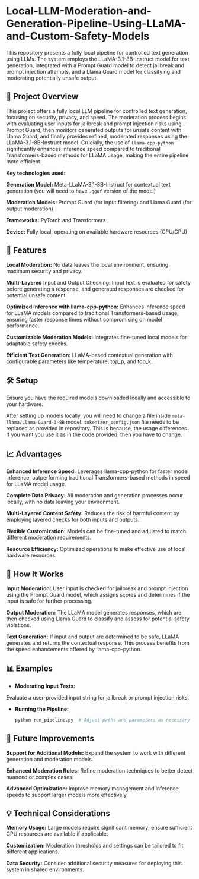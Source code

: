 # Local-LLM-Moderation-and-Generation-Pipeline-Using-LLaMA-and-Custom-Safety-Models
This repository presents a fully local pipeline for controlled text generation using LLMs. The system employs the LLaMA-3.1-8B-Instruct model for text generation, integrated with a Prompt Guard model to detect jailbreak and prompt injection attempts, and a Llama Guard model for classifying and moderating potentially unsafe output.


## 🚀 Project Overview

This project offers a fully local LLM pipeline for controlled text generation, focusing on security, privacy, and speed. The moderation process begins with evaluating user inputs for jailbreak and prompt injection risks using Prompt Guard, then monitors generated outputs for unsafe content with Llama Guard, and finally provides refined, moderated responses using the LLaMA-3.1-8B-Instruct model. Crucially, the use of ```llama-cpp-python``` significantly enhances inference speed compared to traditional Transformers-based methods for LLaMA usage, making the entire pipeline more efficient.

**Key technologies used:**

**Generation Model:** Meta-LLaMA-3.1-8B-Instruct for contextual text generation (you will need to have ```.gguf``` version of the model)

**Moderation Models:** Prompt Guard (for input filtering) and Llama Guard (for output moderation)

**Frameworks:** PyTorch and Transformers

**Device:** Fully local, operating on available hardware resources (CPU/GPU)


## 🌟 Features

**Local Moderation:** No data leaves the local environment, ensuring maximum security and privacy.

**Multi-Layered** Input and Output Checking: Input text is evaluated for safety before generating a response, and generated responses are checked for potential unsafe content.

**Optimized Inference with llama-cpp-python:** Enhances inference speed for LLaMA models compared to traditional Transformers-based usage, ensuring faster response times without compromising on model performance.

**Customizable Moderation Models:** Integrates fine-tuned local models for adaptable safety checks.

**Efficient Text Generation:** LLaMA-based contextual generation with configurable parameters like temperature, top_p, and top_k.


## 🛠️ Setup

Ensure you have the required models downloaded locally and accessible to your hardware.

After setting up models locally, you will need to change a file inside ```meta-llama/Llama-Guard-3-8B``` model. ```tokenizer_config.json``` file needs to be replaced as provided in repository. This is because, the usage differences. If you want you use it as in the code provided, then you have to change.

## 📈 Advantages

**Enhanced Inference Speed:** Leverages llama-cpp-python for faster model inference, outperforming traditional Transformers-based methods in speed for LLaMA model usage.

**Complete Data Privacy:** All moderation and generation processes occur locally, with no data leaving your environment.

**Multi-Layered Content Safety:** Reduces the risk of harmful content by employing layered checks for both inputs and outputs.

**Flexible Customization:** Models can be fine-tuned and adjusted to match different moderation requirements.

**Resource Efficiency:** Optimized operations to make effective use of local hardware resources.


## 📖 How It Works

**Input Moderation:** User input is checked for jailbreak and prompt injection using the Prompt Guard model, which assigns scores and determines if the input is safe for further processing.

**Output Moderation:** The LLaMA model generates responses, which are then checked using Llama Guard to classify and assess for potential safety violations.

**Text Generation:** If input and output are determined to be safe, LLaMA generates and returns the contextual response. This process benefits from the speed enhancements offered by llama-cpp-python.


## 📊 Examples

- **Moderating Input Texts:**

Evaluate a user-provided input string for jailbreak or prompt injection risks.

- **Running the Pipeline:**

    ```bash
    python run_pipeline.py  # Adjust paths and parameters as necessary

## 🤖 Future Improvements

**Support for Additional Models:** Expand the system to work with different generation and moderation models.

**Enhanced Moderation Rules:** Refine moderation techniques to better detect nuanced or complex cases.

**Advanced Optimization:** Improve memory management and inference speeds to support larger models more effectively.


## 💡 Technical Considerations

**Memory Usage:** Large models require significant memory; ensure sufficient GPU resources are available if applicable.

**Customization:** Moderation thresholds and settings can be tailored to fit different applications.

**Data Security:** Consider additional security measures for deploying this system in shared environments.
